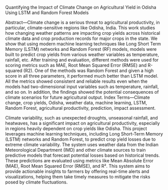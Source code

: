 Quantifying the Impact of Climate Change on
Agricultural Yield in Odisha Using LSTM and
Random Forest Models

Abstract—Climate change is a serious threat to agricultural
productivity, in particular, climate-sensitive regions like Odisha,
India. This work studies how changing weather patterns are
impacting crop yields across historical climate data and crop
production records for major crops in the state. We show that
using modern machine learning techniques like Long Short
Term Memory (LSTM) networks and Random Forest (RF)
models, models were built to predict crop yields from various
weather variables as temperature, rainfall, etc. After training and
evaluation, different methods were used for scoring metrics such
as MAE, Root Mean Squared Error (RMSE) and R-squared (R2).
One of the methods was Random Forest and given a high score
in all three parameters, it performed much better than LSTM
model. All the metrics showed consistent and reliable results
even when the models had two-dimensional input variables such
as temperature, rainfall, and so on. In addition, the findings
showed the potential consequences of climate scenarios for future
agricultural output.
Index Terms—Climate change, crop yields, Odisha, weather
data, machine learning, LSTM, Random Forest, agricultural
productivity, prediction, impact assessment.


Climate variability, such as unexpected droughts, unseasonal rainfall, and heatwaves, has a significant impact on agricultural productivity, especially in regions heavily dependent on crop yields like Odisha. This project leverages machine learning techniques, including Long Short-Term Memory (LSTM) networks and Random Forest, to predict crop yield losses due to extreme climate variability. The system uses weather data from the Indian Meteorological Department (IMD) and other climate sources to train predictive models that forecast potential losses based on historical trends. These predictions are evaluated using metrics like Mean Absolute Error (MAE), Root Mean Squared Error (RMSE), and R². This system aims to provide actionable insights to farmers by offering real-time alerts and visualizations, helping them take timely measures to mitigate the risks posed by climate fluctuations.
